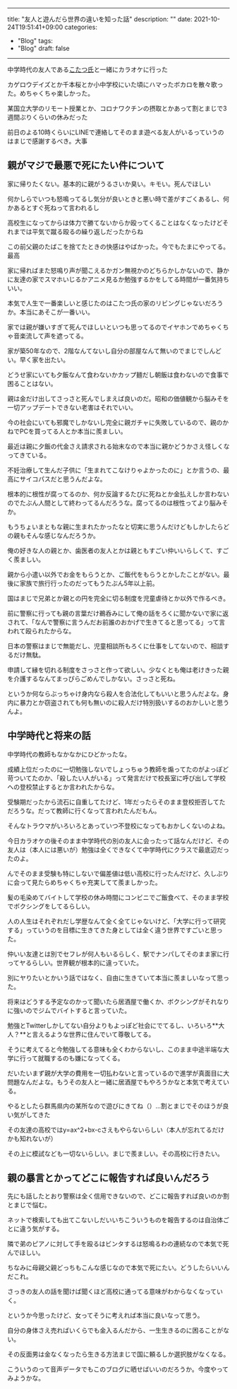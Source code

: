 
---
title: "友人と遊んだら世界の違いを知った話"
description: ""
date: 2021-10-24T19:51:41+09:00
categories:
  - "Blog"
tags:
  - "Blog"
draft: false
---

中学時代の友人である[こたつ氏](https://twitter.com/often_1111)と一緒にカラオケに行った

カゲロウデイズとか千本桜とか小中学校にいた頃にハマったボカロを散々歌った。めちゃくちゃ楽しかった。

某国立大学のリモート授業とか、コロナワクチンの摂取とかあって割とまじで3週間ぶりくらいの休みだった

前日のよる10時くらいにLINEで連絡してそのまま遊べる友人がいるっていうのはまじで感謝するべき。大事

## 親がマジで最悪で死にたい件について

家に帰りたくない。基本的に親がうるさいか臭い。キモい。死んでほしい

何かしらでいつも怒鳴ってるし気分が良いときと悪い時で差がすごくあるし、何かあるとすぐ死ねって言われるし

高校生になってからは体力で勝てないからか殴ってくることはなくなったけどそれまでは平気で蹴る殴るの繰り返しだったからね

この前父親のたばこを捨てたときの快感はやばかった。今でもたまにやってる。最高

家に帰ればまた怒鳴り声が聞こえるかガン無視かのどちらかしかないので、静かに友達の家でスマホいじるかアニメ見るか勉強するかをしてる時間が一番気持ちいい。

本気で人生で一番楽しいと感じたのはこたつ氏の家のリビングじゃないだろうか。本当にあそこが一番いい。

家では親が嫌いすぎて死んでほしいといつも思ってるのでイヤホンでめちゃくちゃ音楽流して声を遮ってる。

家が築50年なので、2階なんてないし自分の部屋なんて無いのでまじでしんどい。早く家を出たい。

どうせ家にいても夕飯なんて食わないかカップ麺だし朝飯は食わないので食事で困ることはない。

親は金だけ出してさっさと死んでしまえば良いのだ。昭和の価値観から脳みそを一切アップデートできない老害はそれでいい。

今の社会にいても邪魔でしかないし完全に親ガチャに失敗しているので、親のかねでPCを買ってる人とか本当に羨ましい。

最近は親に夕飯の代金さえ請求される始末なので本当に親かどうかさえ怪しくなってきている。

不妊治療して生んだ子供に「生まれてこなけりゃよかったのに」とか言うの、最高にサイコパスだと思うんだよな。

根本的に根性が腐ってるのか、何か反論するたびに死ねとか金払えしか言わないのでたぶん人間として終わってるんだろうな。腐ってるのは根性ってより脳みそか。

もうちょいまともな親に生まれたかったなと切実に思うんだけどもしかしたらどの親もそんな感じなんだろうか。

俺の好きな人の親とか、歯医者の友人とかは親ともすごい仲いいらしくて、すごく羨ましい。

親から小遣い以外でお金をもらうとか、ご飯代をもらうとかしたことがない。最後に家族で旅行行ったのだってもうたぶん5年以上前。

国はまじで兄弟とか親との円を完全に切る制度を児童虐待とか以外で作るべき。

前に警察に行っても親の言葉だけ鵜呑みにして俺の話をろくに聞かないで家に返されて、「なんで警察に言うんだお前誰のおかげで生きてると思ってる」って言われて殴られたからな。

日本の警察はまじで無能だし、児童相談所もろくに仕事をしてないので、相談するだけ無駄。

申請して縁を切れる制度をさっさと作って欲しい。少なくとも俺は老けきった親を介護するなんてまっぴらごめんでしかない。さっさと死ね。

というか何ならぶっちゃけ身内なら殺人を合法化してもいいと思うんだよな。身内に暴力とか窃盗されても何も無いのに殺人だけ特別扱いするのおかしいと思うんよ。

## 中学時代と将来の話
中学時代の教師もなかなかにひどかったな。

成績上位だったのに一切勉強しないでしょっちゅう教師を煽ってたのがよっぽど苛ついてたのか、「殺したい人がいる」って発言だけで校長室に呼び出して学校への登校禁止するとか言われたからな。

受験期だったから流石に自重してたけど、1年だったらそのまま登校拒否してただろうな。だって教師に行くなって言われたんだもん。

そんなトラウマがいろいろとあっていつ不登校になってもおかしくないのよね。

今日カラオケの後そのまま中学時代の別の友人に会ったって話なんだけど、その友人は（本人には悪いが）勉強は全くできなくて中学時代にクラスで最底辺だったのよ。

んでそのまま受験も特にしないで偏差値は低い高校に行ったんだけど、久しぶりに会って見たらめちゃくちゃ充実してて羨ましかった。

髪の毛染めてバイトして学校の休み時間にコンビニでご飯食べて、そのまま学校でボクシングをしてるらしい。

人の人生はそれぞれだし学歴なんて全く全てじゃないけど、「大学に行って研究する」っていうのを目標に生きてきた身としては全く違う世界ですごいと思った。

仲いい友達とは別でセフレが何人もいるらしく、駅でナンパしてそのまま家に行ってヤるらしい。世界観が根本的に違っていた。

別にヤりたいとかいう話ではなく、自由に生きていて本当に羨ましいなって思った。

将来はどうする予定なのかって聞いたら居酒屋で働くか、ボクシングがそれなりに強いのでジムでバイトすると言っていた。

勉強とTwitterしかしてない自分よりもよっぽど社会にでてるし、いろいろ**大人？**と言えるような世界に住んでいて尊敬してる。

そうに考えてると今勉強してる意味も全くわからないし、このまま中途半端な大学に行って就職するのも嫌になってくる。

だいたいまず親が大学の費用を一切払わないと言っているので進学が真面目に大問題なんだよな。もうその友人と一緒に居酒屋でもやろうかなと本気で考えている。

やるとしたら群馬県内の某所なので遊びにきてね（）...割とまじでそのほうが良い気がしてきた

その友達の高校ではy=ax^2+bx-cさえもやらないらしい（本人が忘れてるだけかも知れないが）

その上に模試なども一切ないらしい。まじで羨ましい。その高校に行きたい。

## 親の暴言とかってどこに報告すれば良いんだろう

先にも話したとおり警察は全く信用できないので、どこに報告すれば良いのか割とまじで悩む。

ネットで検索しても出てこないしだいいちこういうものを報告するのは自治体ごとに違う気がする。

隣で弟のピアノに対して手を殴るはビンタするは怒鳴るわの連続なので本気で死んでほしい。

ちなみに母親父親どっちもこんな感じなので本気で死にたい。どうしたらいいんだこれ。

さっきの友人の話を聞けば聞くほど高校に通ってる意味がわからなくなっていく。

というか今思ったけど、女ってそうに考えれば本当に良いなって思う。

自分の身体さえ売ればいくらでも金入るんだから、一生生きるのに困ることがない。

その反面男は金なくなったら生きる方法まじで国に頼るしか選択肢がなくなる。

こういうのって音声データでもこのブログに晒せばいいのだろうか。今度やってみようかな。



